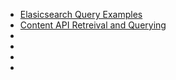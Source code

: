 - [Elasicsearch Query Examples](https://dotcms.com/docs/latest/elasticsearch-queries)
- [Content API Retreival and Querying](https://dotcms.com/docs/latest/content-api-retrieval-and-querying)
- []()
- []()
- []()
- []()
